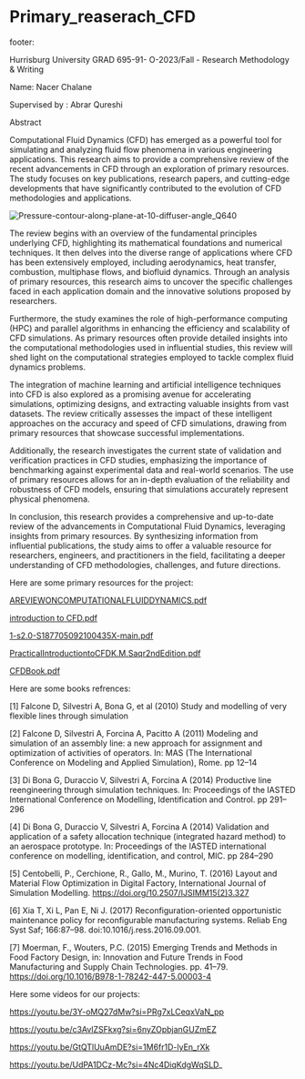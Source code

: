 # Primary_reaserach_CFD
footer:

Hurrisburg University
GRAD 695-91- O-2023/Fall - Research Methodology & Writing

Name: Nacer Chalane 

Supervised by : Abrar Qureshi

Abstract


Computational Fluid Dynamics (CFD) has emerged as a powerful tool for simulating and analyzing fluid flow phenomena in various engineering applications. This research aims to provide a comprehensive review of the recent advancements in CFD through an exploration of primary resources. The study focuses on key publications, research papers, and cutting-edge developments that have significantly contributed to the evolution of CFD methodologies and applications.


![Pressure-contour-along-plane-at-10-diffuser-angle_Q640](https://github.com/06bejaia/Primary_reaserach_CFD/assets/67355283/d7bb5fa9-3b58-4882-82c2-00da3923a334)


The review begins with an overview of the fundamental principles underlying CFD, highlighting its mathematical foundations and numerical techniques. It then delves into the diverse range of applications where CFD has been extensively employed, including aerodynamics, heat transfer, combustion, multiphase flows, and biofluid dynamics. Through an analysis of primary resources, this research aims to uncover the specific challenges faced in each application domain and the innovative solutions proposed by researchers.

Furthermore, the study examines the role of high-performance computing (HPC) and parallel algorithms in enhancing the efficiency and scalability of CFD simulations. As primary resources often provide detailed insights into the computational methodologies used in influential studies, this review will shed light on the computational strategies employed to tackle complex fluid dynamics problems.

The integration of machine learning and artificial intelligence techniques into CFD is also explored as a promising avenue for accelerating simulations, optimizing designs, and extracting valuable insights from vast datasets. The review critically assesses the impact of these intelligent approaches on the accuracy and speed of CFD simulations, drawing from primary resources that showcase successful implementations.

Additionally, the research investigates the current state of validation and verification practices in CFD studies, emphasizing the importance of benchmarking against experimental data and real-world scenarios. The use of primary resources allows for an in-depth evaluation of the reliability and robustness of CFD models, ensuring that simulations accurately represent physical phenomena.

In conclusion, this research provides a comprehensive and up-to-date review of the advancements in Computational Fluid Dynamics, leveraging insights from primary resources. By synthesizing information from influential publications, the study aims to offer a valuable resource for researchers, engineers, and practitioners in the field, facilitating a deeper understanding of CFD methodologies, challenges, and future directions.

Here are some primary resources for the project:


[AREVIEWONCOMPUTATIONALFLUIDDYNAMICS.pdf](https://github.com/06bejaia/Primary_reaserach_CFD/files/13593541/AREVIEWONCOMPUTATIONALFLUIDDYNAMICS.pdf)

[introduction to CFD.pdf](https://github.com/06bejaia/Primary_reaserach_CFD/files/13593542/introduction.to.CFD.pdf)

[1-s2.0-S187705092100435X-main.pdf](https://github.com/06bejaia/Primary_reaserach_CFD/files/13593543/1-s2.0-S187705092100435X-main.pdf)

[PracticalIntroductiontoCFDK.M.Saqr2ndEdition.pdf](https://github.com/06bejaia/Primary_reaserach_CFD/files/13593544/PracticalIntroductiontoCFDK.M.Saqr2ndEdition.pdf)

[CFDBook.pdf](https://github.com/06bejaia/Primary_reaserach_CFD/files/13593546/CFDBook.pdf)


Here are some books refrences:


[1] Falcone D, Silvestri A, Bona G, et al (2010) Study and modelling of very flexible lines through simulation

[2] Falcone D, Silvestri A, Forcina A, Pacitto A (2011) Modeling and simulation of an assembly line: a new approach for assignment and
optimization of activities of operators. In: MAS (The International Conference on Modeling and Applied Simulation), Rome. pp 12–14

[3] Di Bona G, Duraccio V, Silvestri A, Forcina A (2014) Productive line reengineering through simulation techniques. In: Proceedings of the
IASTED International Conference on Modelling, Identification and Control. pp 291–296

[4] Di Bona G, Duraccio V, Silvestri A, Forcina A (2014) Validation and application of a safety allocation technique (integrated hazard method)
to an aerospace prototype. In: Proceedings of the IASTED international conference on modelling, identification, and control, MIC. pp 284–290

[5] Centobelli, P., Cerchione, R., Gallo, M., Murino, T. (2016) Layout and Material Flow Optimization in Digital Factory, International Journal of
Simulation Modelling. https://doi.org/10.2507/IJSIMM15(2)3.327

[6] Xia T, Xi L, Pan E, Ni J. (2017) Reconfiguration-oriented opportunistic maintenance policy for reconfigurable manufacturing systems. Reliab
Eng Syst Saf; 166:87–98. doi:10.1016/j.ress.2016.09.001.

[7] Moerman, F., Wouters, P.C. (2015) Emerging Trends and Methods in Food Factory Design, in: Innovation and Future Trends in Food
Manufacturing and Supply Chain Technologies. pp. 41–79. https://doi.org/10.1016/B978-1-78242-447-5.00003-4


Here some videos for our projects:

https://youtu.be/3Y-oMQ27dMw?si=PRg7xLCeqxVaN_pp

https://youtu.be/c3AvlZSFkxg?si=6nyZOpbjanGUZmEZ

https://youtu.be/GtQTlUuAmDE?si=1M6fr1D-lyEn_rXk

https://youtu.be/UdPA1DCz-Mc?si=4Nc4DiqKdgWqSLD_



